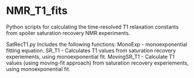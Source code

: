 # NMR_T1_fits
Python scripts for calculating the time-resolved T1 relaxation constants from spoiler saturation recovery NMR experiments.

SatRecT1.py
Includes the following functions:
    MonoExp - monoexponential fitting equation.
    SR_T1 - Calculates T1 values from saturation recovery experiements, using monoexponential fit.
    MovingSR_T1 - Calculate T1 values (using moving-fit approach) from saturation recovery experiements, using monoexponential fit.

